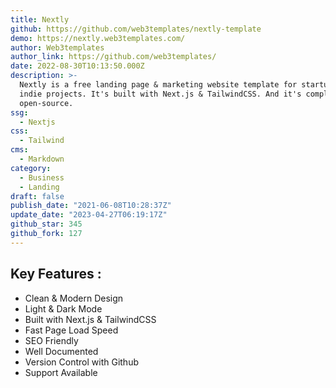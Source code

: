 ```yaml
---
title: Nextly
github: https://github.com/web3templates/nextly-template
demo: https://nextly.web3templates.com/
author: Web3templates
author_link: https://github.com/web3templates/
date: 2022-08-30T10:13:50.000Z
description: >-
  Nextly is a free landing page & marketing website template for startups and
  indie projects. It's built with Next.js & TailwindCSS. And it's completely
  open-source.
ssg:
  - Nextjs
css:
  - Tailwind
cms:
  - Markdown
category:
  - Business
  - Landing
draft: false
publish_date: "2021-06-08T10:28:37Z"
update_date: "2023-04-27T06:19:17Z"
github_star: 345
github_fork: 127
---
```


## Key Features :

- Clean & Modern Design
- Light & Dark Mode
- Built with Next.js & TailwindCSS
- Fast Page Load Speed
- SEO Friendly
- Well Documented
- Version Control with Github
- Support Available
